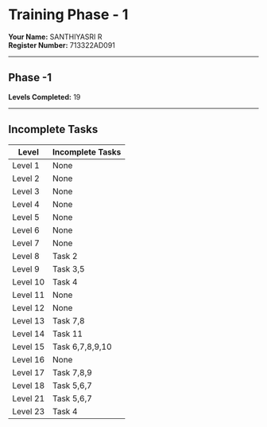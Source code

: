 # Training Phase - 1

**Your Name:** SANTHIYASRI R  
**Register Number:** 713322AD091  

---

## Phase -1

**Levels Completed:** 19

---

## Incomplete Tasks

| Level   | Incomplete Tasks |
|---------|------------------|
| Level 1 | None             |
| Level 2 | None             |
| Level 3 | None             |
| Level 4 | None             |
| Level 5 | None             |
| Level 6 | None             |
| Level 7 | None             | 
| Level 8 | Task 2           |
| Level 9 | Task 3,5         |
| Level 10| Task 4           |
| Level 11| None             |
| Level 12| None             |
| Level 13| Task 7,8         |
| Level 14| Task 11          |
| Level 15| Task 6,7,8,9,10  |
| Level 16| None             |
| Level 17| Task 7,8,9       |
| Level 18| Task 5,6,7       |
| Level 21| Task 5,6,7       |
| Level 23| Task 4           |
